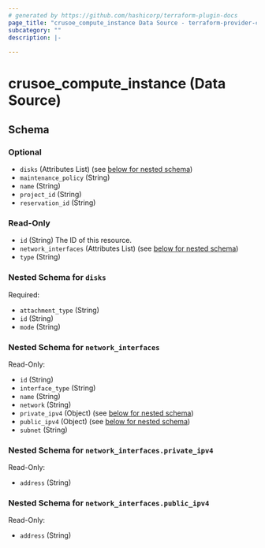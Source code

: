 ```yaml
---
# generated by https://github.com/hashicorp/terraform-plugin-docs
page_title: "crusoe_compute_instance Data Source - terraform-provider-crusoe"
subcategory: ""
description: |-
  
---
```


# crusoe_compute_instance (Data Source)





<!-- schema generated by tfplugindocs -->
## Schema

### Optional

- `disks` (Attributes List) (see [below for nested schema](#nestedatt--disks))
- `maintenance_policy` (String)
- `name` (String)
- `project_id` (String)
- `reservation_id` (String)

### Read-Only

- `id` (String) The ID of this resource.
- `network_interfaces` (Attributes List) (see [below for nested schema](#nestedatt--network_interfaces))
- `type` (String)

<a id="nestedatt--disks"></a>
### Nested Schema for `disks`

Required:

- `attachment_type` (String)
- `id` (String)
- `mode` (String)


<a id="nestedatt--network_interfaces"></a>
### Nested Schema for `network_interfaces`

Read-Only:

- `id` (String)
- `interface_type` (String)
- `name` (String)
- `network` (String)
- `private_ipv4` (Object) (see [below for nested schema](#nestedatt--network_interfaces--private_ipv4))
- `public_ipv4` (Object) (see [below for nested schema](#nestedatt--network_interfaces--public_ipv4))
- `subnet` (String)

<a id="nestedatt--network_interfaces--private_ipv4"></a>
### Nested Schema for `network_interfaces.private_ipv4`

Read-Only:

- `address` (String)


<a id="nestedatt--network_interfaces--public_ipv4"></a>
### Nested Schema for `network_interfaces.public_ipv4`

Read-Only:

- `address` (String)
